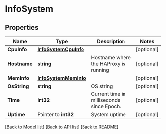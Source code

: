 # InfoSystem

## Properties

Name | Type | Description | Notes
------------ | ------------- | ------------- | -------------
**CpuInfo** | [**InfoSystemCpuInfo**](info_system_cpu_info.md) |  | [optional] 
**Hostname** | **string** | Hostname where the HAProxy is running | [optional] 
**MemInfo** | [**InfoSystemMemInfo**](info_system_mem_info.md) |  | [optional] 
**OsString** | **string** | OS string | [optional] 
**Time** | **int32** | Current time in milliseconds since Epoch. | [optional] 
**Uptime** | Pointer to **int32** | System uptime | [optional] 

[[Back to Model list]](../README.md#documentation-for-models) [[Back to API list]](../README.md#documentation-for-api-endpoints) [[Back to README]](../README.md)


